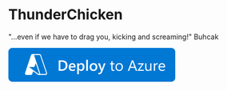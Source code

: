 # ThunderChicken
"...even if we have to drag you, kicking and screaming!"
Buhcak

[![Deploy To Azure](https://raw.githubusercontent.com/Azure/azure-quickstart-templates/master/1-CONTRIBUTION-GUIDE/images/deploytoazure.svg?sanitize=true)](https://portal.azure.com/#create/Microsoft.Template/uri/https%3A%2F%2Fraw.githubusercontent.com%2FMehmetVural%2FThunderChicken%2fdev%2Fmaster-template%2Fazuredeploy.json)
